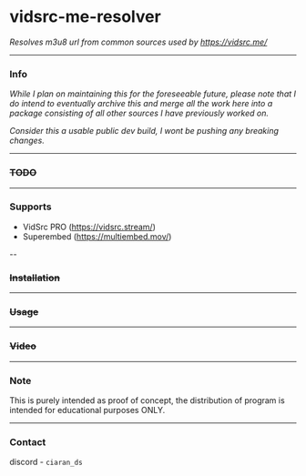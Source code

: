 # vidsrc-me-resolver
*Resolves m3u8 url from common sources used by https://vidsrc.me/*

---

### Info
*While I plan on maintaining this for the foreseeable future, please note that I do intend to eventually archive this and merge all the work here into a package consisting of all other sources I have previously worked on.*

*Consider this a usable public dev build, I wont be pushing any breaking changes.*

---

### ~~TODO~~

---

### Supports
- VidSrc PRO (https://vidsrc.stream/)
- Superembed (https://multiembed.mov/)

--

### ~~Installation~~

---

### ~~Usage~~

---

### ~~Video~~

---

### Note
This is purely intended as proof of concept, the distribution of program is intended for educational purposes ONLY. 

---

### Contact
discord - `ciaran_ds`
